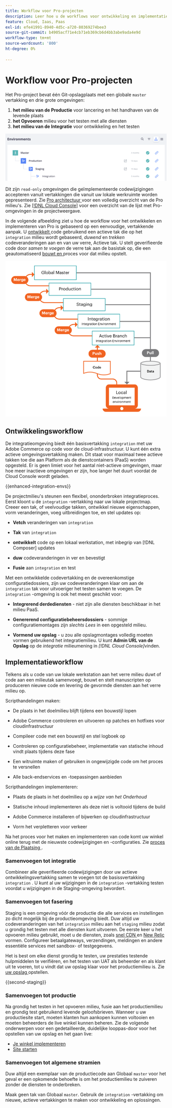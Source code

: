 ```yaml
---
title: Workflow voor Pro-projecten
description: Leer hoe u de workflows voor ontwikkeling en implementatie van Pro gebruikt.
feature: Cloud, Iaas, Paas
exl-id: efe41991-8940-4d5c-a720-80369274bee3
source-git-commit: b4905acf71e4cb71eb369cb6d4bb3abe9ada4e9d
workflow-type: tm+mt
source-wordcount: '800'
ht-degree: 0%

---
```


# Workflow voor Pro-projecten

Het Pro-project bevat één Git-opslagplaats met een globale `master` vertakking en drie grote omgevingen:

1. **het milieu van de Productie** voor lancering en het handhaven van de levende plaats
1. **het Opvoeren** milieu voor het testen met alle diensten
1. **het milieu van de Integratie** voor ontwikkeling en het testen

![ Pro milieulijst ](../../assets/pro-environments.png)

Dit zijn `read-only` omgevingen die geïmplementeerde codewijzigingen accepteren vanuit vertakkingen die vanuit uw lokale werkruimte worden gepresenteerd. Zie [ Pro architectuur ](pro-architecture.md) voor een volledig overzicht van de Pro milieu&#39;s. Zie [[!DNL Cloud Console]](../project/overview.md#cloud-console) voor een overzicht van de lijst met Pro-omgevingen in de projectweergave.

In de volgende afbeelding ziet u hoe de workflow voor het ontwikkelen en implementeren van Pro is gebaseerd op een eenvoudige, vertakkende aanpak. U [ ontwikkelt ](#development-workflow) code gebruikend een actieve tak die op het `integration` milieu wordt gebaseerd, _duwend_ en _trekken_ codeveranderingen aan en van uw verre, Actieve tak. U stelt geverifieerde code door _samen te voegen_ de verre tak aan de basistak op, die een geautomatiseerd [ bouwt en ](#deployment-workflow) proces voor dat milieu opstelt.

![ mening op hoog niveau van het Pro werkschema van de architectuurontwikkeling ](../../assets/pro-dev-workflow.png)

## Ontwikkelingsworkflow

De integratieomgeving biedt één basisvertakking `integration` met uw Adobe Commerce op code voor de cloud-infrastructuur. U kunt één extra actieve omgevingsvertakking maken. Dit staat voor maximaal twee actieve takken toe die aan Platform als de dienstcontainers (PaaS) worden opgesteld. Er is geen limiet voor het aantal niet-actieve omgevingen, maar hoe meer inactieve omgevingen er zijn, hoe langer het duurt voordat de Cloud Console wordt geladen.

{{enhanced-integration-envs}}

De projectmilieu&#39;s steunen een flexibel, ononderbroken integratieproces. Eerst kloont u de `integration` -vertakking naar uw lokale projectmap. Creeer een tak, of veelvoudige takken, ontwikkel nieuwe eigenschappen, vorm veranderingen, voeg uitbreidingen toe, en stel updates op:

- **Vetch** veranderingen van `integration`

- **Tak** van `integration`

- **ontwikkelt** code op een lokaal werkstation, met inbegrip van [!DNL Composer] updates

- **duw** codeveranderingen in ver en bevestigt

- **Fusie** aan `integration` en test

Met een ontwikkelde codevertakking en de overeenkomstige configuratiedossiers, zijn uw codeveranderingen klaar om aan de `integration` tak voor uitvoeriger het testen samen te voegen. De `integration` -omgeving is ook het meest geschikt voor:

- **Integrerend derdediensten** - niet zijn alle diensten beschikbaar in het milieu PaaS.

- **Genererend configuratiebeheersdossiers** - sommige configuratiemontages zijn _slechts Lees_ in een opgesteld milieu.

- **Vormend uw opslag** - u zou alle opslagmontages volledig moeten vormen gebruikend het integratiemilieu. U kunt **Admin URL van de Opslag** op de _integratie_ milieumening in _[!DNL Cloud Console]_&#x200B;vinden.

## Implementatieworkflow

Telkens als u code van uw lokale werkstation aan het verre milieu duwt of code aan een milieutak samenvoegt, bouwt en stelt manuscripten op produceren nieuwe code en levering de gevormde diensten aan het verre milieu op.

Scripthandelingen maken:

- De plaats in het doelmilieu blijft tijdens een bouwstijl lopen

- Adobe Commerce controleren en uitvoeren op patches en hotfixes voor cloudinfrastructuur

- Compileer code met een bouwstijl en stel logboek op

- Controleren op configuratiebeheer, implementatie van statische inhoud vindt plaats tijdens deze fase

- Een witruimte maken of gebruiken in ongewijzigde code om het proces te versnellen

- Alle back-endservices en -toepassingen aanbieden

Scripthandelingen implementeren:

- Plaats de plaats in het doelmilieu op a _wijze van het Onderhoud_

- Statische inhoud implementeren als deze niet is voltooid tijdens de build

- Adobe Commerce installeren of bijwerken op cloudinfrastructuur

- Vorm het verpletteren voor verkeer

Na het proces voor het maken en implementeren van code komt uw winkel online terug met de nieuwste codewijzigingen en -configuraties. Zie [ proces van de Plaatsing ](../deploy/process.md).

### Samenvoegen tot integratie

Combineer alle geverifieerde codewijzigingen door uw actieve ontwikkelingsvertakking samen te voegen tot de basissvertakking `integration` . U kunt al uw wijzigingen in de `integration` -vertakking testen voordat u wijzigingen in de Staging-omgeving bevordert.

### Samenvoegen tot fasering

Staging is een omgeving vóór de productie die alle services en instellingen zo dicht mogelijk bij de productieomgeving biedt. Duw altijd uw codeveranderingen van het `integration` milieu aan het `staging` milieu zodat u grondig het testen met alle diensten kunt uitvoeren. De eerste keer u het opvoeren milieu gebruikt, moet u de diensten, zoals [ snel CDN ](../cdn/fastly.md) en [ New Relic ](../monitor/new-relic-service.md) vormen. Configureer betaalgateways, verzendingen, meldingen en andere essentiële services met sandbox- of testgegevens.

Het is best om elke dienst grondig te testen, uw prestaties testende hulpmiddelen te verifiëren, en het testen van UAT als beheerder en als klant uit te voeren, tot u vindt dat uw opslag klaar voor het productiemilieu is. Zie [ uw opslag ](../deploy/staging-production.md) opstellen.

{{second-staging}}

### Samenvoegen tot productie

Na grondig het testen in het opvoeren milieu, fusie aan het productiemilieu en grondig test gebruikend levende geloofsbrieven. Wanneer u uw productiesite start, moeten klanten hun aankopen kunnen voltooien en moeten beheerders de live winkel kunnen beheren. Zie de volgende onderwerpen voor een gedetailleerde, duidelijke looppas-door voor het opstellen van uw opslag en het gaan live:

- [Je winkel implementeren](../deploy/staging-production.md)
- [Site starten](../launch/overview.md)

### Samenvoegen tot algemene stramien

Duw altijd een exemplaar van de productiecode aan Globaal `master` voor het geval er een opkomende behoefte is om het productiemilieu te zuiveren zonder de diensten te onderbreken.

Maak **&#x200B;**&#x200B;geen tak van Globaal `master`. Gebruik de `integration` -vertakking om nieuwe, actieve vertakkingen te maken voor ontwikkeling en oplossingen.
